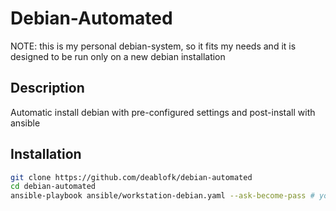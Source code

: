 # Debian-Automated
NOTE: this is my personal debian-system, so it fits my needs and it is designed to be run only on a new debian installation

## Description
Automatic install debian with pre-configured settings and post-install with ansible

## Installation
```bash
git clone https://github.com/deablofk/debian-automated
cd debian-automated
ansible-playbook ansible/workstation-debian.yaml --ask-become-pass # you can change the yaml by another present in ansible folder
```

